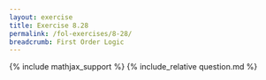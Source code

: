 ```yaml
---
layout: exercise
title: Exercise 8.28
permalink: /fol-exercises/8-28/
breadcrumb: First Order Logic
---
```


{% include mathjax_support %}
{% include_relative question.md %}
